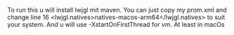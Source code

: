 To run this u will install lwjgl mit maven. You can just copy my prom.xml and change line 16 <lwjgl.natives>natives-macos-arm64</lwjgl.natives> to suit your system. And u will use -XstartOnFirstThread for vm. At least in macOs